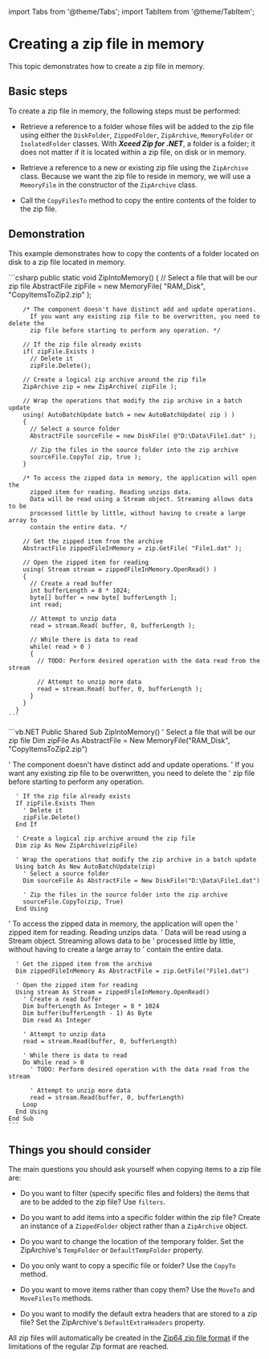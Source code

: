 import Tabs from '@theme/Tabs';
import TabItem from '@theme/TabItem';

# Creating a zip file in memory

This topic demonstrates how to create a zip file in memory.

## Basic steps

To create a zip file in memory, the following steps must be performed:

- Retrieve a reference to a folder whose files will be added to the zip file using either the `DiskFolder`, `ZippedFolder`, `ZipArchive`, `MemoryFolder` or `IsolatedFolder` classes. With ***Xceed Zip for .NET***, a folder is a folder; it does not matter if it is located within a zip file, on disk or in memory. 

- Retrieve a reference to a new or existing zip file using the `ZipArchive` class. Because we want the zip file to reside in memory, we will use a `MemoryFile` in the constructor of the `ZipArchive` class. 

- Call the `CopyFilesTo` method to copy the entire contents of the folder to the zip file.

## Demonstration

This example demonstrates how to copy the contents of a folder located on disk to a zip file located in memory.

<Tabs>
  <TabItem value="csharp" label="C#" default>
    ```csharp
      public static void ZipIntoMemory()
      {
        // Select a file that will be our zip file
        AbstractFile zipFile = new MemoryFile( "RAM_Disk", "CopyItemsToZip2.zip" );

        /* The component doesn't have distinct add and update operations.
          If you want any existing zip file to be overwritten, you need to delete the
          zip file before starting to perform any operation. */

        // If the zip file already exists
        if( zipFile.Exists )
          // Delete it
          zipFile.Delete();

        // Create a logical zip archive around the zip file
        ZipArchive zip = new ZipArchive( zipFile );

        // Wrap the operations that modify the zip archive in a batch update
        using( AutoBatchUpdate batch = new AutoBatchUpdate( zip ) )
        {
          // Select a source folder
          AbstractFile sourceFile = new DiskFile( @"D:\Data\File1.dat" );

          // Zip the files in the source folder into the zip archive
          sourceFile.CopyTo( zip, true );
        }

        /* To access the zipped data in memory, the application will open the
          zipped item for reading. Reading unzips data.
          Data will be read using a Stream object. Streaming allows data to be
          processed little by little, without having to create a large array to
          contain the entire data. */

        // Get the zipped item from the archive
        AbstractFile zippedFileInMemory = zip.GetFile( "File1.dat" );

        // Open the zipped item for reading
        using( Stream stream = zippedFileInMemory.OpenRead() )
        {
          // Create a read buffer
          int bufferLength = 8 * 1024;
          byte[] buffer = new byte[ bufferLength ];
          int read;

          // Attempt to unzip data
          read = stream.Read( buffer, 0, bufferLength );

          // While there is data to read
          while( read > 0 )
          {
            // TODO: Perform desired operation with the data read from the stream

            // Attempt to unzip more data
            read = stream.Read( buffer, 0, bufferLength );
          }
        } 
      }
    ```
  </TabItem>
  <TabItem value="vb.net" label="Visual Basic .NET">
    ```vb.NET
      Public Shared Sub ZipIntoMemory()
      ' Select a file that will be our zip file
      Dim zipFile As AbstractFile = New MemoryFile("RAM_Disk", "CopyItemsToZip2.zip")

'       The component doesn't have distinct add and update operations.
'         If you want any existing zip file to be overwritten, you need to delete the
'         zip file before starting to perform any operation. 

      ' If the zip file already exists
      If zipFile.Exists Then
        ' Delete it
        zipFile.Delete()
      End If

      ' Create a logical zip archive around the zip file
      Dim zip As New ZipArchive(zipFile)

      ' Wrap the operations that modify the zip archive in a batch update
      Using batch As New AutoBatchUpdate(zip)
        ' Select a source folder
        Dim sourceFile As AbstractFile = New DiskFile("D:\Data\File1.dat")

        ' Zip the files in the source folder into the zip archive
        sourceFile.CopyTo(zip, True)
      End Using

'       To access the zipped data in memory, the application will open the
'         zipped item for reading. Reading unzips data.
'         Data will be read using a Stream object. Streaming allows data to be
'         processed little by little, without having to create a large array to
'         contain the entire data. 

      ' Get the zipped item from the archive
      Dim zippedFileInMemory As AbstractFile = zip.GetFile("File1.dat")

      ' Open the zipped item for reading
      Using stream As Stream = zippedFileInMemory.OpenRead()
        ' Create a read buffer
        Dim bufferLength As Integer = 8 * 1024
        Dim buffer(bufferLength - 1) As Byte
        Dim read As Integer

        ' Attempt to unzip data
        read = stream.Read(buffer, 0, bufferLength)

        ' While there is data to read
        Do While read > 0
          ' TODO: Perform desired operation with the data read from the stream

          ' Attempt to unzip more data
          read = stream.Read(buffer, 0, bufferLength)
        Loop
      End Using
    End Sub
    ```
  </TabItem>
</Tabs>

## Things you should consider

The main questions you should ask yourself when copying items to a zip file are:

- Do you want to filter (specify specific files and folders) the items that are to be added to the zip file? Use `filters`. 

- Do you want to add items into a specific folder within the zip file? Create an instance of a `ZippedFolder` object rather than a `ZipArchive` object. 

- Do you want to change the location of the temporary folder. Set the ZipArchive's `TempFolder` or `DefaultTempFolder` property. 

- Do you only want to copy a specific file or folder? Use the `CopyTo` method. 

- Do you want to move items rather than copy them? Use the `MoveTo` and `MoveFilesTo` methods. 

- Do you want to modify the default extra headers that are stored to a zip file? Set the ZipArchive's `DefaultExtraHeaders` property.

All zip files will automatically be created in the [Zip64 zip file format](/zip/basic-concepts/zip64-zip-file-format) if the limitations of the regular Zip format are reached.